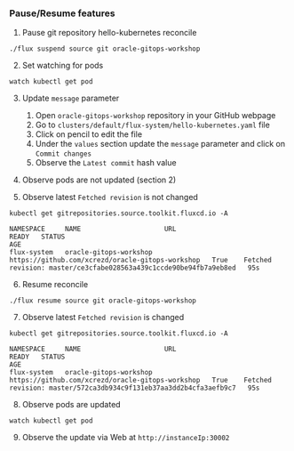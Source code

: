 ### Pause/Resume features

1. Pause git repository hello-kubernetes reconcile
```
./flux suspend source git oracle-gitops-workshop
```

2. Set watching for pods
```
watch kubectl get pod
```

3. Update `message` parameter
   1. Open `oracle-gitops-workshop` repository in your GitHub webpage
   2. Go to `clusters/default/flux-system/hello-kubernetes.yaml` file
   3. Сlick on pencil to edit the file
   4. Under the `values` section update the `message` parameter and click on `Commit changes`
   5. Observe the `Latest commit` hash value

4. Observe pods are not updated (section 2)

5. Observe latest `Fetched revision` is not changed

```
kubectl get gitrepositories.source.toolkit.fluxcd.io -A
```

```
NAMESPACE     NAME                     URL                                                READY   STATUS                                                              AGE
flux-system   oracle-gitops-workshop   https://github.com/xcrezd/oracle-gitops-workshop   True    Fetched revision: master/ce3cfabe028563a439c1ccde90be94fb7a9eb8ed   95s

```

6. Resume reconcile
```
./flux resume source git oracle-gitops-workshop
```

7. Observe latest `Fetched revision` is changed

```
kubectl get gitrepositories.source.toolkit.fluxcd.io -A
```

```
NAMESPACE     NAME                     URL                                                READY   STATUS                                                              AGE
flux-system   oracle-gitops-workshop   https://github.com/xcrezd/oracle-gitops-workshop   True    Fetched revision: master/572ca3db934c9f131eb37aa3dd2b4cfa3aefb9c7   95s

```

8. Observe pods are updated
```
watch kubectl get pod
```

9. Observe the update via Web at `http://instanceIp:30002`
